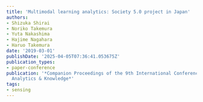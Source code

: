 ```yaml
---
title: 'Multimodal learning analytics: Society 5.0 project in Japan'
authors:
- Shizuka Shirai
- Noriko Takemura
- Yuta Nakashima
- Hajime Nagahara
- Haruo Takemura
date: '2019-03-01'
publishDate: '2025-04-05T07:36:41.053675Z'
publication_types:
- paper-conference
publication: '*Companion Proceedings of the 9th International Conference on Learning
  Analytics & Knowledge*'
tags:
- sensing
---
```


